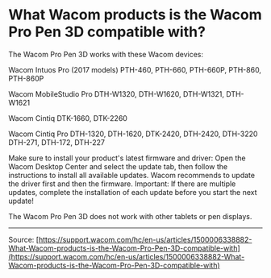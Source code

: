 # What Wacom products is the Wacom Pro Pen 3D compatible with?

The Wacom Pro Pen 3D works with these Wacom devices:



Wacom Intuos Pro (2017 models)
PTH-460, PTH-660, PTH-660P, PTH-860, PTH-860P


Wacom MobileStudio Pro
DTH-W1320, DTH-W1620, DTH-W1321, DTH-W1621



Wacom Cintiq
DTK-1660, DTK-2260


Wacom Cintiq Pro
DTH-1320, DTH-1620, DTK-2420, DTH-2420, DTH-3220
DTH-271, DTH-172, DTH-227





Make sure to install your product's latest firmware and driver: Open the Wacom Desktop Center and select the update tab, then follow the instructions to install all available updates. Wacom recommends to update the driver first and then the firmware. Important: If there are multiple updates, complete the installation of each update before you start the next update!


The Wacom Pro Pen 3D does not work with other tablets or pen displays.

---
Source: [https://support.wacom.com/hc/en-us/articles/1500006338882-What-Wacom-products-is-the-Wacom-Pro-Pen-3D-compatible-with](https://support.wacom.com/hc/en-us/articles/1500006338882-What-Wacom-products-is-the-Wacom-Pro-Pen-3D-compatible-with)
